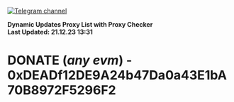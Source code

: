 [![Telegram channel](https://img.shields.io/endpoint?url=https://runkit.io/damiankrawczyk/telegram-badge/branches/master?url=https://t.me/n4z4v0d)](https://t.me/n4z4v0d) 

**Dynamic Updates Proxy List with Proxy Checker**  
**Last Updated: 21.12.23 13:31**

# DONATE (_any evm_) - 0xDEADf12DE9A24b47Da0a43E1bA70B8972F5296F2
